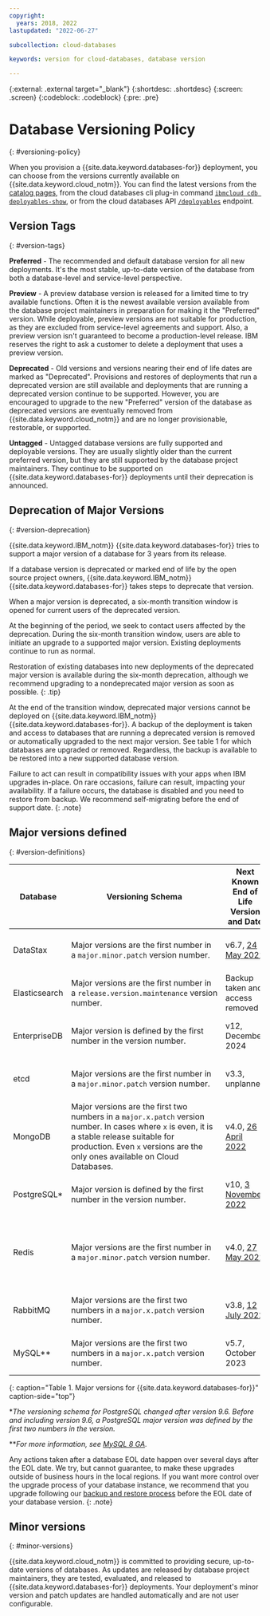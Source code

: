 ```yaml
---
copyright:
  years: 2018, 2022
lastupdated: "2022-06-27"

subcollection: cloud-databases

keywords: version for cloud-databases, database version

---
```


{:external: .external target="_blank"}
{:shortdesc: .shortdesc}
{:screen: .screen}
{:codeblock: .codeblock}
{:pre: .pre}


# Database Versioning Policy
{: #versioning-policy}

When you provision a {{site.data.keyword.databases-for}} deployment, you can choose from the versions currently available on {{site.data.keyword.cloud_notm}}. You can find the latest versions from the [catalog pages](https://cloud.ibm.com/catalog?category=databases), from the cloud databases cli plug-in command [`ibmcloud cdb deployables-show`](/docs/databases-cli-plugin?topic=databases-cli-plugin-cdb-reference#deployables-show), or from the cloud databases API [`/deployables`](https://cloud.ibm.com/apidocs/cloud-databases-api#get-all-deployable-databases) endpoint.

## Version Tags
{: #version-tags}

**Preferred** - The recommended and default database version for all new deployments. It's the most stable, up-to-date version of the database from both a database-level and service-level perspective.

**Preview** - A preview database version is released for a limited time to try available functions. Often it is the newest available version available from the database project maintainers in preparation for making it the "Preferred" version. While deployable, preview versions are not suitable for production, as they are excluded from service-level agreements and support. Also, a preview version isn't guaranteed to become a production-level release. IBM reserves the right to ask a customer to delete a deployment that uses a preview version.

**Deprecated** - Old versions and versions nearing their end of life dates are marked as "Deprecated". Provisions and restores of deployments that run a deprecated version are still available and deployments that are running a deprecated version continue to be supported. However, you are encouraged to upgrade to the new "Preferred" version of the database as deprecated versions are eventually removed from {{site.data.keyword.cloud_notm}} and are no longer provisionable, restorable, or supported. 

**Untagged** - Untagged database versions are fully supported and deployable versions. They are usually slightly older than the current preferred version, but they are still supported by the database project maintainers. They continue to be supported on {{site.data.keyword.databases-for}} deployments until their deprecation is announced.

## Deprecation of Major Versions
{: #version-deprecation}

{{site.data.keyword.IBM_notm}} {{site.data.keyword.databases-for}} tries to support a major version of a database for 3 years from its release. 

If a database version is deprecated or marked end of life by the open source project owners, {{site.data.keyword.IBM_notm}} {{site.data.keyword.databases-for}} takes steps to deprecate that version.

When a major version is deprecated, a six-month transition window is opened for current users of the deprecated version.

At the beginning of the period, we seek to contact users affected by the deprecation. During the six-month transition window, users are able to initiate an upgrade to a supported major version. Existing deployments continue to run as normal.

Restoration of existing databases into new deployments of the deprecated major version is available during the six-month deprecation, although we recommend upgrading to a nondeprecated major version as soon as possible.
{: .tip}

At the end of the transition window, deprecated major versions cannot be deployed on {{site.data.keyword.IBM_notm}} {{site.data.keyword.databases-for}}. A backup of the deployment is taken and access to databases that are running a deprecated version is removed or automatically upgraded to the next major version. See table 1 for which databases are upgraded or removed. Regardless, the backup is available to be restored into a new supported database version.

Failure to act can result in compatibility issues with your apps when IBM upgrades in-place. On rare occasions, failure can result, impacting your availability. If a failure occurs, the database is disabled and you need to restore from backup. We recommend self-migrating before the end of support date.
{: .note}

## Major versions defined
{: #version-definitions}

| Database | Versioning Schema | Next Known End of Life Version and Date | End of Life procedure |
| --------- | --------- | --------- | --------- |
| DataStax | Major versions are the first number in a `major.minor.patch` version number. | v6.7, [24 May 2022](https://www.ibm.com/cloud/blog/announcements/databases-for-datastax-6-7-end-of-life-in-may-2022) | Backup taken and access removed |  
| Elasticsearch | Major versions are the first number in a `release.version.maintenance` version number.| Backup taken and access removed |  
| EnterpriseDB | Major version is defined by the first number in the version number. | v12, December 2024 | Backup taken and access removed |  
| etcd | Major versions are the first number in a `major.minor.patch` version number. | v3.3, unplanned | Backup taken and access removed |  
| MongoDB | Major versions are the first two numbers in a `major.x.patch` version number. In cases where `x` is even, it is a stable release suitable for production. Even `x` versions are the only ones available on Cloud Databases. | v4.0, [26 April 2022](https://www.ibm.com/cloud/blog/announcements/databases-for-mongodb-40-end-of-life-in-april-2022) | Automatically upgraded in place to next Major version |
| PostgreSQL* | Major version is defined by the first number in the version number. | v10, [3 November 2022](https://www.ibm.com/cloud/blog/announcements/ibm-cloud-databases-for-postgresql-10-end-of-life-in-november-2022)| Backup taken and access removed |  
| Redis | Major versions are the first number in a `major.minor.patch` version number. | v4.0, [27 May 2022](https://www.ibm.com/cloud/blog/announcements/ibm-cloud-databases-for-redis-4-end-of-life-in-march-2022) | Automatically upgraded in place to next Major version only for Redis 4 to Redis 5 |  
| RabbitMQ | Major versions are the first two numbers in a `major.x.patch` version number. | v3.8, [12 July 2022](https://www.ibm.com/cloud/blog/announcements/messages-for-rabbitmq-38-end-of-life-in-july-2022) | Backup taken and access removed |  
| MySQL** | Major versions are the first two numbers in a `major.x.patch` version number. | v5.7, October 2023 | Backup taken and access removed |  
{: caption="Table 1. Major versions for {{site.data.keyword.databases-for}}" caption-side="top"}

**The versioning schema for PostgreSQL changed after version 9.6. Before and including version 9.6, a PostgreSQL major version was defined by the first two numbers in the version.*

***For more information, see [MySQL 8 GA](/docs/databases-for-mysql?topic=databases-for-mysql-mysql8-ga).*

Any actions taken after a database EOL date happen over several days after the EOL date. We try, but cannot guarantee, to make these upgrades outside of business hours in the local regions. If you want more control over the upgrade process of your database instance, we recommend that you upgrade following our [backup and restore process](/docs/cloud-databases?topic=cloud-databases-dashboard-backups) before the EOL date of your database version.
{: .note}

## Minor versions
{: #minor-versions}

{{site.data.keyword.cloud_notm}} is committed to providing secure, up-to-date versions of databases. As updates are released by database project maintainers, they are tested, evaluated, and released to {{site.data.keyword.databases-for}} deployments. Your deployment's minor version and patch updates are handled automatically and are not user configurable. 
